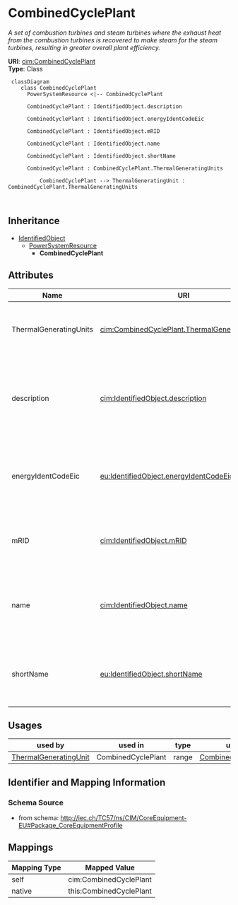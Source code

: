 # CombinedCyclePlant


_A set of combustion turbines and steam turbines where the exhaust heat from the combustion turbines is recovered to make steam for the steam turbines, resulting in greater overall plant efficiency._





**URI**: [cim:CombinedCyclePlant](http://iec.ch/TC57/CIM100#CombinedCyclePlant)<br />
**Type**: Class




```mermaid
 classDiagram
    class CombinedCyclePlant
      PowerSystemResource <|-- CombinedCyclePlant
      
      CombinedCyclePlant : IdentifiedObject.description
        
      CombinedCyclePlant : IdentifiedObject.energyIdentCodeEic
        
      CombinedCyclePlant : IdentifiedObject.mRID
        
      CombinedCyclePlant : IdentifiedObject.name
        
      CombinedCyclePlant : IdentifiedObject.shortName
        
      CombinedCyclePlant : CombinedCyclePlant.ThermalGeneratingUnits
        
          CombinedCyclePlant --> ThermalGeneratingUnit : CombinedCyclePlant.ThermalGeneratingUnits
        
      
```





## Inheritance
* [IdentifiedObject](IdentifiedObject.md)
    * [PowerSystemResource](PowerSystemResource.md)
        * **CombinedCyclePlant**



## Attributes


| Name | URI | Cardinality and Range | Description | Inheritance |
| ---  | --- | --- | --- | --- |
| ThermalGeneratingUnits | [cim:CombinedCyclePlant.ThermalGeneratingUnits](http://iec.ch/TC57/CIM100#CombinedCyclePlant.ThermalGeneratingUnits) | 0..* <br />  [ThermalGeneratingUnit](ThermalGeneratingUnit.md)  | A thermal generating unit may be a member of a combined cycle plant | direct |
| description | [cim:IdentifiedObject.description](http://iec.ch/TC57/CIM100#IdentifiedObject.description) | 0..1 <br />  string  | The description is a free human readable text describing or naming the object | [IdentifiedObject](IdentifiedObject.md) |
| energyIdentCodeEic | [eu:IdentifiedObject.energyIdentCodeEic](http://iec.ch/TC57/CIM100-European#IdentifiedObject.energyIdentCodeEic) | 0..1 <br />  string  | The attribute is used for an exchange of the EIC code (Energy identification ... | [IdentifiedObject](IdentifiedObject.md) |
| mRID | [cim:IdentifiedObject.mRID](http://iec.ch/TC57/CIM100#IdentifiedObject.mRID) | 1..1 <br />  string  | Master resource identifier issued by a model authority | [IdentifiedObject](IdentifiedObject.md) |
| name | [cim:IdentifiedObject.name](http://iec.ch/TC57/CIM100#IdentifiedObject.name) | 1..1 <br />  string  | The name is any free human readable and possibly non unique text naming the o... | [IdentifiedObject](IdentifiedObject.md) |
| shortName | [eu:IdentifiedObject.shortName](http://iec.ch/TC57/CIM100-European#IdentifiedObject.shortName) | 0..1 <br />  string  | The attribute is used for an exchange of a human readable short name with len... | [IdentifiedObject](IdentifiedObject.md) |





## Usages

| used by | used in | type | used |
| ---  | --- | --- | --- |
| [ThermalGeneratingUnit](ThermalGeneratingUnit.md) | CombinedCyclePlant | range | [CombinedCyclePlant](CombinedCyclePlant.md) |






## Identifier and Mapping Information







### Schema Source


* from schema: http://iec.ch/TC57/ns/CIM/CoreEquipment-EU#Package_CoreEquipmentProfile





## Mappings

| Mapping Type | Mapped Value |
| ---  | ---  |
| self | cim:CombinedCyclePlant |
| native | this:CombinedCyclePlant |




